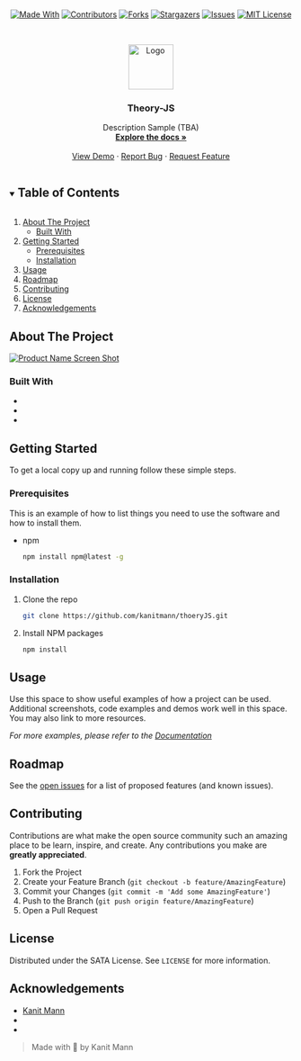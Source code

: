 #


<span style="display:block;text-align:center">

[![Made With][made-with-shield]][made-with-url]
[![Contributors][contributors-shield]][contributors-url]
[![Forks][forks-shield]][forks-url]
[![Stargazers][stars-shield]][stars-url]
[![Issues][issues-shield]][issues-url]
[![MIT License][license-shield]][license-url]

</span>

<!-- PROJECT LOGO -->
<br />
<p align="center">
  <a href="https://github.com/kanitmann/thoeryJS">
    <img src="images/logo.png" alt="Logo" width="80" height="80">
  </a>

  <h3 align="center">Theory-JS</h3>

  <p align="center">
    Description Sample (TBA)
    <br />
    <a href="https://github.com/kanitmann/thoeryJS"><strong>Explore the docs »</strong></a>
    <br />
    <br />
    <a href="https://github.com/kanitmann/thoeryJS">View Demo</a>
    ·
    <a href="https://github.com/kanitmann/thoeryJS/issues">Report Bug</a>
    ·
    <a href="https://github.com/kanitmann/thoeryJS/issues">Request Feature</a>
  </p>
</p>

<!-- TABLE OF CONTENTS -->
<details open="open">
  <summary><h2 style="display: inline-block">Table of Contents</h2></summary>
  <ol>
    <li>
      <a href="#about-the-project">About The Project</a>
      <ul>
        <li><a href="#built-with">Built With</a></li>
      </ul>
    </li>
    <li>
      <a href="#getting-started">Getting Started</a>
      <ul>
        <li><a href="#prerequisites">Prerequisites</a></li>
        <li><a href="#installation">Installation</a></li>
      </ul>
    </li>
    <li><a href="#usage">Usage</a></li>
    <li><a href="#roadmap">Roadmap</a></li>
    <li><a href="#contributing">Contributing</a></li>
    <li><a href="#license">License</a></li>
    <li><a href="#acknowledgements">Acknowledgements</a></li>
  </ol>
</details>

<!-- ABOUT THE PROJECT -->

## About The Project

[![Product Name Screen Shot][product-screenshot]](https://example.com)

### Built With

- []()
- []()
- []()

<!-- GETTING STARTED -->

## Getting Started

To get a local copy up and running follow these simple steps.

### Prerequisites

This is an example of how to list things you need to use the software and how to install them.

- npm
  ```sh
  npm install npm@latest -g
  ```

### Installation

1. Clone the repo
   ```sh
   git clone https://github.com/kanitmann/thoeryJS.git
   ```
2. Install NPM packages
   ```sh
   npm install
   ```

<!-- USAGE EXAMPLES -->

## Usage

Use this space to show useful examples of how a project can be used. Additional screenshots, code examples and demos work well in this space. You may also link to more resources.

_For more examples, please refer to the [Documentation](https://example.com)_

<!-- ROADMAP -->

## Roadmap

See the [open issues](https://github.com/kanitmann/thoeryJS/issues) for a list of proposed features (and known issues).

<!-- CONTRIBUTING -->

## Contributing

Contributions are what make the open source community such an amazing place to be learn, inspire, and create. Any contributions you make are **greatly appreciated**.

1. Fork the Project
2. Create your Feature Branch (`git checkout -b feature/AmazingFeature`)
3. Commit your Changes (`git commit -m 'Add some AmazingFeature'`)
4. Push to the Branch (`git push origin feature/AmazingFeature`)
5. Open a Pull Request

<!-- LICENSE -->

## License

Distributed under the SATA License. See `LICENSE` for more information.

<!-- ACKNOWLEDGEMENTS -->

## Acknowledgements

- [Kanit Mann](https://github.com/kanitmann/)
- []()
- []()

> Made with 💙 by Kanit Mann

<!-- MARKDOWN LINKS & IMAGES -->
<!-- https://www.markdownguide.org/basic-syntax/#reference-style-links -->

[contributors-shield]: https://img.shields.io/github/contributors/kanitmann/thoeryJS.svg?style=for-the-badge
[contributors-url]: https://github.com/kanitmann/thoeryJS/graphs/contributors
[forks-shield]: https://img.shields.io/github/forks/kanitmann/thoeryJS.svg?style=for-the-badge
[forks-url]: https://github.com/kanitmann/thoeryJS/network/members
[stars-shield]: https://img.shields.io/github/stars/kanitmann/thoeryJS.svg?style=for-the-badge
[stars-url]: https://github.com/kanitmann/thoeryJS/stargazers
[issues-shield]: https://img.shields.io/github/issues/kanitmann/thoeryJS.svg?style=for-the-badge
[issues-url]: https://github.com/kanitmann/thoeryJS/issues
[license-shield]: https://img.shields.io/badge/license-SATA-blue?style=for-the-badge&logo=appveyor
[license-url]: https://github.com/kanitmann/thoeryJS/blob/master/LICENSE.txt
[made-with-shield]: https://img.shields.io/github/languages/top/kanitmann/thoeryJS?style=for-the-badge
[made-with-url]: https://shields.io/github/languages/top/kanitmann/thoeryJS.svg?style-for-the-badge
[product-screenshot]: (images/screenshot.png)
